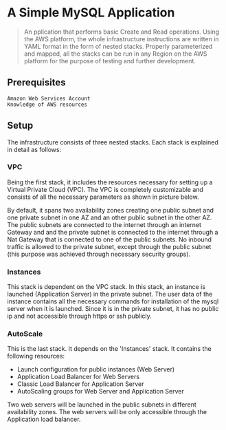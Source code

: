 <a href="https://github.com/alamscode/MySQLApplication/blob/master/MySQLApp.jpg"></a>
# A Simple MySQL Application
> An pplication that performs basic Create and Read operations. Using the AWS platform, the whole infrastructure instructions are written in YAML format in the form of nested stacks. Properly parameterized and mapped, all the stacks can be run in any Region on the AWS platform for the purpose of testing and further development.

## Prerequisites
```
Amazon Web Services Account
Knowledge of AWS resources
```

## Setup
The infrastructure consists of three nested stacks. Each stack is explained in detail as follows:

### VPC
Being the first stack, it includes the resources necessary for setting up a Virtual Private Cloud (VPC). The VPC is completely customizable and consists of all the necessary parameters as shown in picture below.

<a href=""></a>
<a href=""></a>

By default, it spans two availability zones creating one public subnet and one private subnet in one AZ and an other public subnet in the other AZ. The public subnets are connected to the internet through an internet Gateway and and the private subn<a href=""></a>et is connected to the internet through a Nat Gateway that is connected to one of the public subnets. No inbound traffic is allowed to the private subnet, except through the public subnet (this purpose was achieved through necessary security groups).

### Instances
This stack is dependent on the VPC stack. In this stack, an instance is launched (Application Server) in the private subnet. The user data of the instance contains all the necessary commands for installation of the mysql server when it is launched. Since it is in the private subnet, it has no public ip and not accessible through https or ssh publicly.

### AutoScale
This is the last stack. It depends on the 'Instances' stack. It contains the following resources:
- Launch configuration for public instances (Web Server)
- Application Load Balancer for Web Servers
- Classic Load Balancer for Application Server
- AutoScaling groups for Web Server and Application Server

Two web servers will be launched in the public subnets in different availability zones. The web servers will be only accessible through the Application load balancer. 
